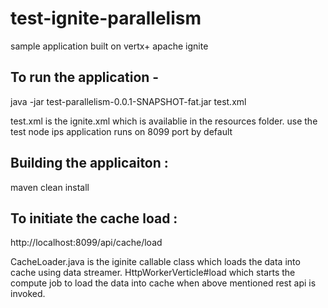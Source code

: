 # test-ignite-parallelism

sample application built on vertx+ apache ignite

To run the application -
-----------------------
java -jar test-parallelism-0.0.1-SNAPSHOT-fat.jar test.xml

test.xml is the ignite.xml which is availablie in the resources folder. use the test node ips
application runs on 8099 port by default

Building the applicaiton : 
--------------------------

maven clean install

To initiate the cache load :
--------------------------

http://localhost:8099/api/cache/load

CacheLoader.java is the iginite callable class which loads the data into cache using data streamer.
HttpWorkerVerticle#load which starts the compute job to load the data into cache when above mentioned rest api is invoked.


